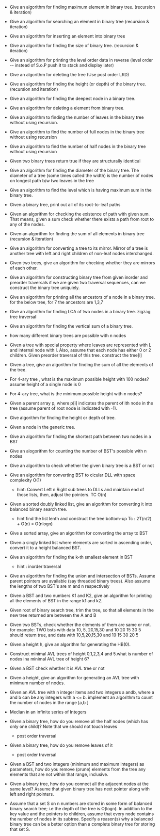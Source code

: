 - Give an algorithm for finding maximum element in binary tree. (recursion & iteration)
- Give an algorithm for searching an element in binary tree (recursion & iteration)
- Give an algorithm for inserting an element into binary tree
- Give an algorithm for finding the size of binary tree. (recursion & iteration)
- Give an algorithm for printing the level order data in reverse (level order -- instead of S.o.P push it to stack and display later) 
- Give an algorithm for deleting the tree (Use post order LRD)
- Give an algorithm for finding the height (or depth) of the binary tree. (recursion and iteration)
- Give an algorithm for finding the deepest node in a binary tree.
- Give an algorithm for deleting a element from binary tree.
- Give an algorithm to finding the number of leaves in the binary tree without using recursion.
- Give an algorithm to find the number of full nodes in the binary tree without using recursion
- Give an algorithm to find the number of half nodes in the binary tree without using recursion
-  Given two binary trees return true if they are structurally identical 
-  Give an algorithm for finding the diameter of the binary tree. The diameter of a tree (some times called the width) is the number   of   nodes on longest path b/w two leaves in the tree
- Give an algorithm to find the level which is having maximum sum in the binary tree.
- Given a binary tree, print out all of its root-to-leaf paths
- Given an algorithm for checking the existence of path with given sum. That means, given a sum check whether there exists a path from root to any of the nodes.
- Given an algorithm for finding the sum of all elements in binary tree (recursion & iteration)
- Give an algorithm for converting a tree to its mirror. Mirror of a tree is another tree with left and right children of non-leaf nodes interchanged.
- Given two trees, give an algorithm for checking whether they are mirrors of each other.
- Give an algorithm for constructing binary tree from given inorder and preorder traversals
    if we are given two traversal sequences, can we construct the binary tree uniquiely.

- Give an algorithm for printing all the ancestors of a node in a binary tree. for the below tree, for 7 the ancestors are 1,3,7
- Give an algorithm for finding LCA of two nodes in a binary tree.
    zigzag tree traversal
- Give an algorithm for finding the vertical sum of a binary tree.
- how many different binary trees are possible with n nodes
- Given a tree with special property where leaves are represented with L and internal node with I. Also, assume that each node has either 0 or 2 children. Given preorder traversal of this tree. construct the tree[l]
- Given a tree, give an algorithm for finding the sum of all the elements of the tree.
- For 4-ary tree , what is the maximum possible height with 100 nodes? assume height of a single node is 0
- For 4-ary tree, what is the minimum possible height with n nodes?
- Given a parent array p, where p[i] indicates the parent of ith node in the tree (assume parent of root node is indicated with -1). 
- Give algorithm for finding the height or depth of tree.
- Given a node in the generic tree. 

- Give an algorithm for finding the shortest path between two nodes in a BST

- Give an alogorithm for counting the number of BST's possible with n nodes

- Give an algorithm to check whether the given binary tree is a BST or not

- Give an algorithm for converting BST to cicular DLL with space complexity O(1)
  * hint: Convert Left n Right sub trees to DLLs and maintain end of those lists, then, adjust the pointers. TC O(n)

- Given a sorted doubly linked list, give an algorithm for converting it into balanced binary search tree.
	* hint find the list lenth and construct the tree bottom-up
	Tc : 2T(n/2) + O(n) = O(nlogn)

- Give a sorted array, give an algorithm for converting the array to BST

- Given a singly linked list where elements are sorted in ascending order, convert it to a height balanced BST.

- Give an algorithm for finding the k-th smallest element in BST
  * hint : inorder traversal

- Give an algorithm for finding the union and intersection of BSTs. Assume parent pointers are available (say threaded binary trees). Also assume the lengths of two BST's are m and n respectively

- Given a BST and two numbers K1 and K2, give an algorithm for printing all the elements of BST in the range k1 and k2.

- Given root of binary search tree, trim the tree, so that all elements in the new tree returned are between the A and B

- Given two BSTs, check whether the elements of them are same or not. for example: TWO bsts with data 10, 5, 20,15,30 and 10 20 15 30 5 should return true, and data with 10,5,20,15,30 and 10 15 30 20 5

- Given a height h, give an algorithm for generating the HB(0).

- Construct minimal AVL trees of height 0,1,2,3,4 and 5.what is number of nodes ina minimal AVL tree of height 6?

- Given a BST check whether it is AVL tree or not
- Given a height, give an algorithm for generating an AVL tree with minimum number of nodes.

- Given an AVL tree with n integer items and two integers a andb, where a and b can be any integers with a <= b. implement an algorithm to count the number of nodes in the range [a,b ]

- Median in an infinite series of Integers

- Given a binary tree, how do you remove all the half nodes (which has only one child)? Note that we should not touch leaves
  * post order traversal

- Given a binary tree, how do you remove leaves of it
  * post order traversal

- Given a BST and two integers (minimum and maximum integers) as parameters, how do you remove (prune) elements from the tree any elements that are not within that range, inclusive.

- Given a binary tree, how do you connect all the adjacent nodes at the same level? Assume that given binary tree has next pointer along with left and right pointers.


- Assume that a set S on n numbers are stored in some form of balanced binary search tree; i.e the depth of the tree is O(logn). In addition to the key value and the pointers to children, assume that every node contains the number of nodes in its subtree. Specify a reason(s) why a balanced binary tree can be a better option than a complete binary tree for storing that set S.